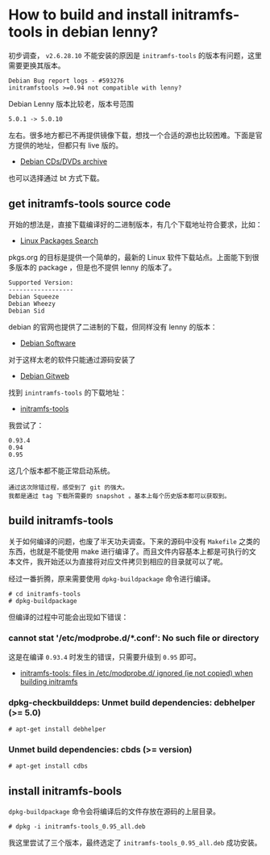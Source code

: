 # How to build and install initramfs-tools in debian lenny?
初步调查， `v2.6.28.10` 不能安装的原因是 `initramfs-tools` 的版本有问题，这里需要更换其版本。

	Debian Bug report logs - #593276
	initramfstools >=0.94 not compatible with lenny?

Debian Lenny 版本比较老，版本号范围

	5.0.1 -> 5.0.10

左右。很多地方都已不再提供镜像下载，想找一个合适的源也比较困难。下面是官方提供的地址，但都只有 live 版的。

 * [Debian CDs/DVDs archive](http://cdimage.debian.org/cdimage/archive/)	

也可以选择通过 bt 方式下载。

## get initramfs-tools source code
开始的想法是，直接下载编译好的二进制版本，有几个下载地址符合要求，比如：

 * [Linux Packages Search](http://pkgs.org)

pkgs.org 的目标是提供一个简单的，最新的 Linux 软件下载站点。上面能下到很多版本的 package ，但是也不提供 lenny 的版本了。

	Supported Version:
	------------------
	Debian Squeeze
	Debian Wheezy
	Debian Sid

debian 的官网也提供了二进制的下载，但同样没有 lenny 的版本：

 * [Debian Software](http://www.debian.org/distrib/packages)

对于这样太老的软件只能通过源码安装了

 * [Debian Gitweb](http://anonscm.debian.org/gitweb/)

找到 `inintramfs-tools` 的下载地址：

 * [initramfs-tools](http://anonscm.debian.org/gitweb/?p=kernel/initramfs-tools.git;a=summary)

我尝试了：

	0.93.4
	0.94
	0.95

这几个版本都不能正常启动系统。

	通过这次除错过程，感受到了 git 的强大。
	我都是通过 tag 下载所需要的 snapshot 。基本上每个历史版本都可以获取到。

## build initramfs-tools
关于如何编译的问题，也废了半天功夫调查。下来的源码中没有 `Makefile` 之类的东西，也就是不能使用 make 进行编译了。而且文件内容基本上都是可执行的文本文件，我开始还以为直接将对应文件拷贝到相应的目录就可以了呢。

经过一番折腾，原来需要使用 `dpkg-buildpackage` 命令进行编译。

	# cd initramfs-tools
	# dpkg-buildpackage

但编译的过程中可能会出现如下错误：

### cannot stat '/etc/modprobe.d/*.conf': No such file or directory
这是在编译 `0.93.4` 时发生的错误，只需要升级到 `0.95` 即可。

 * [initramfs-tools: files in /etc/modprobe.d/ ignored (ie not copied) when building initramfs](http://bugs.debian.org/cgi-bin/bugreport.cgi?bug=577981#24)

### dpkg-checkbuilddeps: Unmet build dependencies: debhelper (>= 5.0)

	# apt-get install debhelper

### Unmet build dependencies: cbds (>= version)

	# apt-get install cdbs

## install initramfs-bools
`dpkg-buildpackage` 命令会将编译后的文件存放在源码的上层目录。

	# dpkg -i initramfs-tools_0.95_all.deb

我这里尝试了三个版本，最终选定了 `initramfs-tools_0.95_all.deb` 成功安装。

